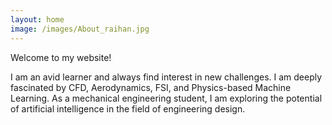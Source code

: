 ```yaml
---
layout: home
image: /images/About_raihan.jpg
---
```

Welcome to my website!

I am an avid learner and always find interest in new challenges. I am deeply fascinated by CFD, Aerodynamics, FSI, and Physics-based Machine Learning. As a mechanical engineering student, I am exploring the potential of artificial intelligence in the field of engineering design.  
